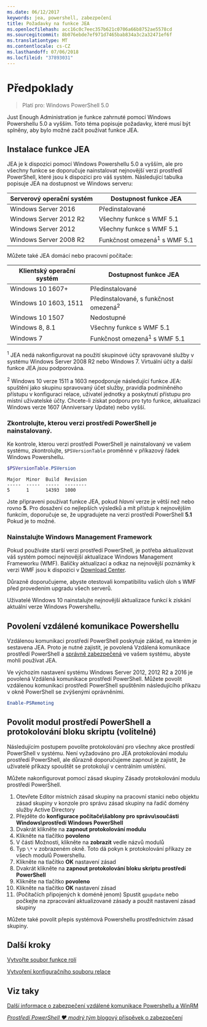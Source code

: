 ```yaml
---
ms.date: 06/12/2017
keywords: jea, powershell, zabezpečení
title: Požadavky na funkce JEA
ms.openlocfilehash: acc16c0c7eec357b621c0706a66b8752ae5578cd
ms.sourcegitcommit: 8b076ebde7ef971d7465bab834a3c2a32471ef6f
ms.translationtype: MT
ms.contentlocale: cs-CZ
ms.lasthandoff: 07/06/2018
ms.locfileid: "37893031"
---
```

# <a name="prerequisites"></a>Předpoklady

> Platí pro: Windows PowerShell 5.0

Just Enough Administration je funkce zahrnuté pomocí Windows Powershellu 5.0 a vyšším.
Toto téma popisuje požadavky, které musí být splněny, aby bylo možné začít používat funkce JEA.

## <a name="install-jea"></a>Instalace funkce JEA

JEA je k dispozici pomocí Windows Powershellu 5.0 a vyšším, ale pro všechny funkce se doporučuje nainstalovat nejnovější verzi prostředí PowerShell, které jsou k dispozici pro váš systém.
Následující tabulka popisuje JEA na dostupnost ve Windows serveru:

Serverový operační systém   | Dostupnost funkce JEA
--------------------------|--------------------------------
Windows Server 2016       | Předinstalované
Windows Server 2012 R2    | Všechny funkce s WMF 5.1
Windows Server 2012       | Všechny funkce s WMF 5.1
Windows Server 2008 R2    | Funkčnost omezená<sup>1</sup> s WMF 5.1

Můžete také JEA domácí nebo pracovní počítače:

Klientský operační systém   | Dostupnost funkce JEA
--------------------------|-----------------------------------------------------
Windows 10 1607+          | Předinstalované
Windows 10 1603, 1511     | Předinstalované, s funkčnost omezená<sup>2</sup>
Windows 10 1507           | Nedostupné
Windows 8, 8.1            | Všechny funkce s WMF 5.1
Windows 7                 | Funkčnost omezená<sup>1</sup> s WMF 5.1

<sup>1</sup> JEA nedá nakonfigurovat na použití skupinové účty spravované služby v systému Windows Server 2008 R2 nebo Windows 7.
Virtuální účty a další funkce JEA *jsou* podporována.

<sup>2</sup> Windows 10 verze 1511 a 1603 nepodporuje následující funkce JEA: spuštění jako skupinu spravovaný účet služby, pravidla podmíněného přístupu v konfiguraci relace, uživatel jednotky a poskytnutí přístupu pro místní uživatelské účty.
Chcete-li získat podporu pro tyto funkce, aktualizaci Windows verze 1607 (Anniversary Update) nebo vyšší.

### <a name="check-which-version-of-powershell-is-installed"></a>Zkontrolujte, kterou verzi prostředí PowerShell je nainstalovaný.

Ke kontrole, kterou verzi prostředí PowerShell je nainstalovaný ve vašem systému, zkontrolujte, `$PSVersionTable` proměnné v příkazový řádek Windows Powershellu.

```powershell
$PSVersionTable.PSVersion
```

```output
Major  Minor  Build  Revision
-----  -----  -----  --------
5      1      14393  1000
```

Jste připraveni používat funkce JEA, pokud *hlavní* verze je větší než nebo rovno **5**.
Pro dosažení co nejlepších výsledků a mít přístup k nejnovějším funkcím, doporučuje se, že upgradujete na verzi prostředí PowerShell **5.1** Pokud je to možné.

### <a name="install-windows-management-framework"></a>Nainstalujte Windows Management Framework

Pokud používáte starší verzi prostředí PowerShell, je potřeba aktualizovat váš systém pomocí nejnovější aktualizace Windows Management Frameworku (WMF).
Balíčky aktualizací a odkaz na nejnovější poznámky k verzi WMF jsou k dispozici v [Download Center](https://blogs.msdn.microsoft.com/powershell/2016/02/24/windows-management-framework-wmf-5-0-rtm-packages-has-been-republished/).

Důrazně doporučujeme, abyste otestovali kompatibilitu vašich úloh s WMF před provedením upgradu všech serverů.

Uživatelé Windows 10 nainstalujte nejnovější aktualizace funkcí k získání aktuální verze Windows Powershellu.

## <a name="enable-powershell-remoting"></a>Povolení vzdálené komunikace Powershellu

Vzdálenou komunikaci prostředí PowerShell poskytuje základ, na kterém je sestavena JEA.
Proto je nutné zajistit, je povolená Vzdálená komunikace prostředí PowerShell a [správně zabezpečená](/powershell/scripting/setup/winrmsecurity) ve vašem systému, abyste mohli používat JEA.

Ve výchozím nastavení systému Windows Server 2012, 2012 R2 a 2016 je povolená Vzdálená komunikace prostředí PowerShell.
Můžete povolit vzdálenou komunikaci prostředí PowerShell spuštěním následujícího příkazu v okně PowerShell se zvýšenými oprávněními.

```powershell
Enable-PSRemoting
```

## <a name="enable-powershell-module-and-script-block-logging-optional"></a>Povolit modul prostředí PowerShell a protokolování bloku skriptu (volitelné)

Následujícím postupem povolíte protokolování pro všechny akce prostředí PowerShell v systému.
Není vyžadováno pro JEA protokolování modulu prostředí PowerShell, ale důrazně doporučujeme zapnout je zajistit, že uživatelé příkazy spouštět se protokolují v centrálním umístění.

Můžete nakonfigurovat pomocí zásad skupiny Zásady protokolování modulu prostředí PowerShell.

1. Otevřete Editor místních zásad skupiny na pracovní stanici nebo objektu zásad skupiny v konzole pro správu zásad skupiny na řadič domény služby Active Directory
2. Přejděte do **konfigurace počítače\\šablony pro správu\\součásti Windows\\prostředí Windows PowerShell**
3. Dvakrát klikněte na **zapnout protokolování modulu**
4. Klikněte na tlačítko **povoleno**
5. V části Možnosti, klikněte na **zobrazit** vedle názvů modulů
6. Typ `\*` v zobrazeném okně. Toto dá pokyn k protokolování příkazy ze všech modulů Powershellu.
7. Klikněte na tlačítko **OK** nastavení zásad
8. Dvakrát klikněte na **zapnout protokolování bloku skriptu prostředí PowerShell**
9. Klikněte na tlačítko **povoleno**
10. Klikněte na tlačítko **OK** nastavení zásad
11. (Počítačích připojených k doméně jenom) Spustit `gpupdate` nebo počkejte na zpracování aktualizované zásady a použít nastavení zásad skupiny

Můžete také povolit přepis systémová Powershellu prostřednictvím zásad skupiny.

## <a name="next-steps"></a>Další kroky

[Vytvořte soubor funkce rolí](role-capabilities.md)

[Vytvoření konfiguračního souboru relace](session-configurations.md)

## <a name="see-also"></a>Viz taky

[Další informace o zabezpečení vzdálené komunikace Powershellu a WinRM](/powershell/scripting/setup/winrmsecurity)

[*Prostředí PowerShell ♥ modrý tým* blogový příspěvek o zabezpečení](https://blogs.msdn.microsoft.com/powershell/2015/06/09/powershell-the-blue-team/)